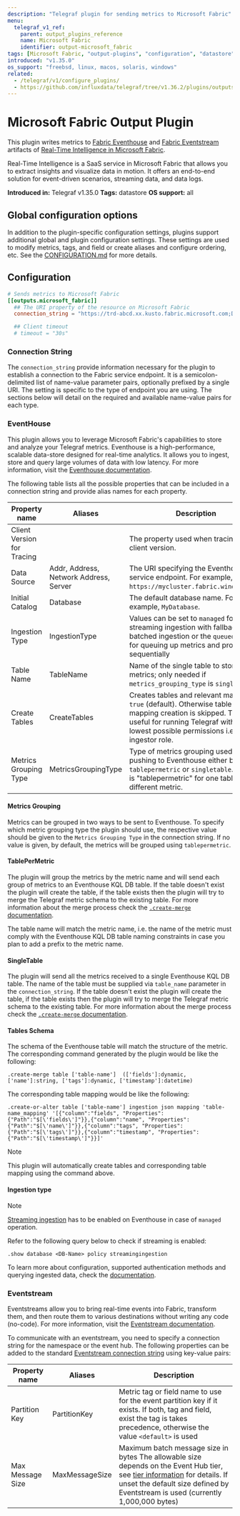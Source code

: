 ```yaml
---
description: "Telegraf plugin for sending metrics to Microsoft Fabric"
menu:
  telegraf_v1_ref:
    parent: output_plugins_reference
    name: Microsoft Fabric
    identifier: output-microsoft_fabric
tags: [Microsoft Fabric, "output-plugins", "configuration", "datastore"]
introduced: "v1.35.0"
os_support: "freebsd, linux, macos, solaris, windows"
related:
  - /telegraf/v1/configure_plugins/
  - https://github.com/influxdata/telegraf/tree/v1.36.2/plugins/outputs/microsoft_fabric/README.md, Microsoft Fabric Plugin Source
---
```


# Microsoft Fabric Output Plugin

This plugin writes metrics to [Fabric Eventhouse](https://learn.microsoft.com/fabric/real-time-intelligence/eventhouse) and
[Fabric Eventstream](https://learn.microsoft.com/fabric/real-time-intelligence/event-streams/overview?tabs=enhancedcapabilities) artifacts of
 [Real-Time Intelligence in Microsoft Fabric](https://learn.microsoft.com/fabric/real-time-intelligence/overview).

Real-Time Intelligence is a SaaS service in Microsoft Fabric
that allows you to extract insights and visualize data in motion.
It offers an end-to-end solution for event-driven scenarios,
 streaming data, and data logs.

**Introduced in:** Telegraf v1.35.0
**Tags:** datastore
**OS support:** all

[eventhouse]:
 https://learn.microsoft.com/fabric/real-time-intelligence/eventhouse
[eventstream]:
 https://learn.microsoft.com/fabric/real-time-intelligence/event-streams/overview?tabs=enhancedcapabilities
[fabric]:
 https://learn.microsoft.com/fabric/real-time-intelligence/overview

## Global configuration options <!-- @/docs/includes/plugin_config.md -->

In addition to the plugin-specific configuration settings, plugins support
additional global and plugin configuration settings. These settings are used to
modify metrics, tags, and field or create aliases and configure ordering, etc.
See the [CONFIGURATION.md](/telegraf/v1/configuration/#plugins) for more details.

[CONFIGURATION.md]: ../../../docs/CONFIGURATION.md#plugins

## Configuration

```toml @sample.conf
# Sends metrics to Microsoft Fabric
[[outputs.microsoft_fabric]]
  ## The URI property of the resource on Microsoft Fabric
  connection_string = "https://trd-abcd.xx.kusto.fabric.microsoft.com;Database=kusto_eh;Table Name=telegraf_dump;Key=value"

  ## Client timeout
  # timeout = "30s"
```

### Connection String

The `connection_string` provide information necessary for the plugin to
establish a connection to the Fabric service endpoint. It is a
semicolon-delimited list of name-value parameter pairs, optionally prefixed by
a single URI. The setting is specific to the type of endpoint you are using.
The sections below will detail on the required and available name-value pairs
for each type.

### EventHouse

This plugin allows you to leverage Microsoft Fabric's capabilities to store and
analyze your Telegraf metrics. Eventhouse is a high-performance, scalable
data-store designed for real-time analytics. It allows you to ingest, store and
query large volumes of data with low latency. For more information, visit the
[Eventhouse documentation](https://learn.microsoft.com/fabric/real-time-intelligence/eventhouse).

The following table lists all the possible properties that can be included in a
connection string and provide alias names for each property.

| Property name | Aliases | Description |
|---|---|---|
| Client Version for Tracing | | The property used when tracing the client version. |
| Data Source | Addr, Address, Network Address, Server | The URI specifying the Eventhouse service endpoint. For example, `https://mycluster.fabric.windows.net`. |
| Initial Catalog | Database | The default database name. For example, `MyDatabase`. |
| Ingestion Type | IngestionType | Values can be set to `managed` for streaming ingestion with fallback to batched ingestion or the `queued` method for queuing up metrics and process sequentially |
| Table Name | TableName | Name of the single table to store all the metrics; only needed if `metrics_grouping_type` is `singletable` |
| Create Tables | CreateTables | Creates tables and relevant mapping if `true` (default). Otherwise table and mapping creation is skipped. This is useful for running Telegraf with the lowest possible permissions i.e. table ingestor role. |
| Metrics Grouping Type | MetricsGroupingType | Type of metrics grouping used when pushing to Eventhouse either being `tablepermetric` or `singletable`. Default is "tablepermetric" for one table per different metric.|

[eventhousedocs]: https://learn.microsoft.com/fabric/real-time-intelligence/eventhouse

#### Metrics Grouping

Metrics can be grouped in two ways to be sent to Eventhouse. To specify
which metric grouping type the plugin should use, the respective value should be
given to the `Metrics Grouping Type` in the connection string. If no value is
given, by default, the metrics will be grouped using `tablepermetric`.

#### TablePerMetric

The plugin will group the metrics by the metric name and will send each group
of metrics to an Eventhouse KQL DB table. If the table doesn't exist the
plugin will create the table, if the table exists then the plugin will try to
merge the Telegraf metric schema to the existing table. For more information
about the merge process check the [`.create-merge` documentation]().

The table name will match the metric name, i.e. the name of the metric must
comply with the Eventhouse KQL DB table naming constraints in case you plan
to add a prefix to the metric name.

[create-merge]: https://learn.microsoft.com/kusto/management/create-merge-tables-command?view=microsoft-fabric

#### SingleTable

The plugin will send all the metrics received to a single Eventhouse KQL DB
table. The name of the table must be supplied via `table_name` parameter in the
`connection_string`. If the table doesn't exist the plugin will create the
table, if the table exists then the plugin will try to merge the Telegraf metric
schema to the existing table. For more information about the merge process check
the [`.create-merge` documentation]().

#### Tables Schema

The schema of the Eventhouse table will match the structure of the metric.
The corresponding command generated by the plugin would be like the following:

```kql
.create-merge table ['table-name']  (['fields']:dynamic, ['name']:string, ['tags']:dynamic, ['timestamp']:datetime)
```

The corresponding table mapping would be like the following:

```kql
.create-or-alter table ['table-name'] ingestion json mapping 'table-name_mapping' '[{"column":"fields", "Properties":{"Path":"$[\'fields\']"}},{"column":"name", "Properties":{"Path":"$[\'name\']"}},{"column":"tags", "Properties":{"Path":"$[\'tags\']"}},{"column":"timestamp", "Properties":{"Path":"$[\'timestamp\']"}}]'
```

> [!NOTE]
> This plugin will automatically create tables and corresponding table mapping
> using the command above.

#### Ingestion type

> [!NOTE]
> [Streaming ingestion](https://learn.microsoft.com/azure/data-explorer/ingest-data-streaming?tabs=azure-portal%2Ccsharp) has to be enabled on Eventhouse in case of
> `managed` operation.

Refer to the following query below to check if streaming is enabled:

```kql
.show database <DB-Name> policy streamingingestion
```

To learn more about configuration, supported authentication methods and querying
ingested data, check the [documentation](https://learn.microsoft.com/azure/data-explorer/ingest-data-telegraf).

[streaming]: https://learn.microsoft.com/azure/data-explorer/ingest-data-streaming?tabs=azure-portal%2Ccsharp
[ethdocs]: https://learn.microsoft.com/azure/data-explorer/ingest-data-telegraf

### Eventstream

Eventstreams allow you to bring real-time events into Fabric, transform them,
and then route them to various destinations without writing any code (no-code).
For more information, visit the [Eventstream documentation](https://learn.microsoft.com/fabric/real-time-intelligence/event-streams/overview?tabs=enhancedcapabilities).

To communicate with an eventstream, you need to specify a connection string for
the namespace or the event hub. The following properties can be added to the
standard [Eventstream connection string](https://learn.microsoft.com/azure/event-hubs/event-hubs-get-connection-string) using key-value pairs:

| Property name | Aliases | Description |
|---|---|---|
| Partition Key | PartitionKey | Metric tag or field name to use for the event partition key if it exists. If both, tag and field, exist the tag is takes precedence, otherwise the value `<default>` is used |
| Max Message Size| MaxMessageSize | Maximum batch message size in bytes The allowable size depends on the Event Hub tier, see [tier information](https://learn.microsoft.com/azure/event-hubs/event-hubs-quotas#basic-vs-standard-vs-premium-vs-dedicated-tiers) for details. If unset the default size defined by Eventstream is used (currently 1,000,000 bytes) |

[eventstream_docs]: https://learn.microsoft.com/fabric/real-time-intelligence/event-streams/overview?tabs=enhancedcapabilities
[ecs]: https://learn.microsoft.com/azure/event-hubs/event-hubs-get-connection-string
[tiers]: https://learn.microsoft.com/azure/event-hubs/event-hubs-quotas#basic-vs-standard-vs-premium-vs-dedicated-tiers
